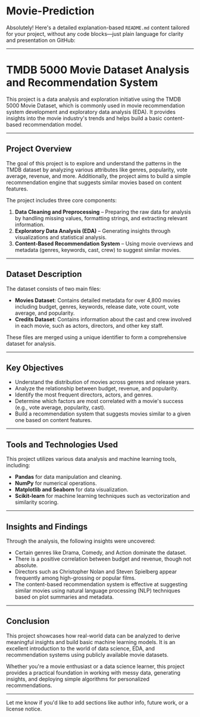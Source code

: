 # Movie-Prediction

Absolutely! Here's a detailed explanation-based `README.md` content tailored for your project, without any code blocks—just plain language for clarity and presentation on GitHub:

---

# TMDB 5000 Movie Dataset Analysis and Recommendation System

This project is a data analysis and exploration initiative using the TMDB 5000 Movie Dataset, which is commonly used in movie recommendation system development and exploratory data analysis (EDA). It provides insights into the movie industry's trends and helps build a basic content-based recommendation model.

---

## Project Overview

The goal of this project is to explore and understand the patterns in the TMDB dataset by analyzing various attributes like genres, popularity, vote average, revenue, and more. Additionally, the project aims to build a simple recommendation engine that suggests similar movies based on content features.

The project includes three core components:

1. **Data Cleaning and Preprocessing** – Preparing the raw data for analysis by handling missing values, formatting strings, and extracting relevant information.
2. **Exploratory Data Analysis (EDA)** – Generating insights through visualizations and statistical analysis.
3. **Content-Based Recommendation System** – Using movie overviews and metadata (genres, keywords, cast, crew) to suggest similar movies.

---

## Dataset Description

The dataset consists of two main files:

* **Movies Dataset**: Contains detailed metadata for over 4,800 movies including budget, genres, keywords, release date, vote count, vote average, and popularity.
* **Credits Dataset**: Contains information about the cast and crew involved in each movie, such as actors, directors, and other key staff.

These files are merged using a unique identifier to form a comprehensive dataset for analysis.

---

## Key Objectives

* Understand the distribution of movies across genres and release years.
* Analyze the relationship between budget, revenue, and popularity.
* Identify the most frequent directors, actors, and genres.
* Determine which factors are most correlated with a movie's success (e.g., vote average, popularity, cast).
* Build a recommendation system that suggests movies similar to a given one based on content features.

---

## Tools and Technologies Used

This project utilizes various data analysis and machine learning tools, including:

* **Pandas** for data manipulation and cleaning.
* **NumPy** for numerical operations.
* **Matplotlib and Seaborn** for data visualization.
* **Scikit-learn** for machine learning techniques such as vectorization and similarity scoring.

---

## Insights and Findings

Through the analysis, the following insights were uncovered:

* Certain genres like Drama, Comedy, and Action dominate the dataset.
* There is a positive correlation between budget and revenue, though not absolute.
* Directors such as Christopher Nolan and Steven Spielberg appear frequently among high-grossing or popular films.
* The content-based recommendation system is effective at suggesting similar movies using natural language processing (NLP) techniques based on plot summaries and metadata.

---

## Conclusion

This project showcases how real-world data can be analyzed to derive meaningful insights and build basic machine learning models. It is an excellent introduction to the world of data science, EDA, and recommendation systems using publicly available movie datasets.

Whether you're a movie enthusiast or a data science learner, this project provides a practical foundation in working with messy data, generating insights, and deploying simple algorithms for personalized recommendations.

---

Let me know if you'd like to add sections like author info, future work, or a license notice.
